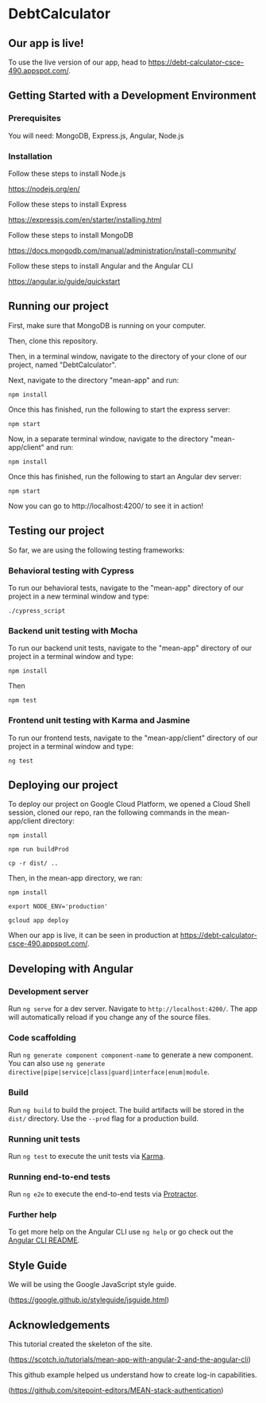 # DebtCalculator

## Our app is live!

To use the live version of our app, head to https://debt-calculator-csce-490.appspot.com/.

## Getting Started with a Development Environment

### Prerequisites

You will need: MongoDB, Express.js, Angular, Node.js

### Installation

Follow these steps to install Node.js

https://nodejs.org/en/

Follow these steps to install Express

https://expressjs.com/en/starter/installing.html

Follow these steps to install MongoDB

https://docs.mongodb.com/manual/administration/install-community/

Follow these steps to install Angular and the Angular CLI

https://angular.io/guide/quickstart

## Running our project

First, make sure that MongoDB is running on your computer.

Then, clone this repository.

Then, in a terminal window, navigate to the directory of your clone of our project, named "DebtCalculator".

Next, navigate to the directory "mean-app" and run:
```
npm install
```
Once this has finished, run the following to start the express server:
```
npm start
```
Now, in a separate terminal window, navigate to the directory "mean-app/client" and run:
```
npm install
```
Once this has finished, run the following to start an Angular dev server:
```
npm start
```
Now you can go to http://localhost:4200/ to see it in action!

## Testing our project

So far, we are using the following testing frameworks:

### Behavioral testing with Cypress

To run our behavioral tests, navigate to the "mean-app" directory of our project in a new terminal window and type:
```
./cypress_script
```

### Backend unit testing with Mocha

To run our backend unit tests, navigate to the "mean-app" directory of our project in a terminal window and type:
```
npm install
```
Then
```
npm test
```
### Frontend unit testing with Karma and Jasmine

To run our frontend tests, navigate to the "mean-app/client" directory of our project in a terminal window and type:
```
ng test
```

## Deploying our project

To deploy our project on Google Cloud Platform, we opened a Cloud Shell session, cloned our repo, ran the following commands in the mean-app/client directory:
```
npm install
```
```
npm run buildProd
```
```
cp -r dist/ ..
```
Then, in the mean-app directory, we ran:
```
npm install
```
```
export NODE_ENV='production'
```
```
gcloud app deploy
```
When our app is live, it can be seen in production at https://debt-calculator-csce-490.appspot.com/.

## Developing with Angular

### Development server

Run `ng serve` for a dev server. Navigate to `http://localhost:4200/`. The app will automatically reload if you change any of the source files.

### Code scaffolding

Run `ng generate component component-name` to generate a new component. You can also use `ng generate directive|pipe|service|class|guard|interface|enum|module`.

### Build

Run `ng build` to build the project. The build artifacts will be stored in the `dist/` directory. Use the `--prod` flag for a production build.

### Running unit tests

Run `ng test` to execute the unit tests via [Karma](https://karma-runner.github.io).

### Running end-to-end tests

Run `ng e2e` to execute the end-to-end tests via [Protractor](http://www.protractortest.org/).

### Further help

To get more help on the Angular CLI use `ng help` or go check out the [Angular CLI README](https://github.com/angular/angular-cli/blob/master/README.md).

## Style Guide

We will be using the Google JavaScript style guide.

(https://google.github.io/styleguide/jsguide.html)

## Acknowledgements

This tutorial created the skeleton of the site.

(https://scotch.io/tutorials/mean-app-with-angular-2-and-the-angular-cli)

This github example helped us understand how to create log-in capabilities.

(https://github.com/sitepoint-editors/MEAN-stack-authentication)
